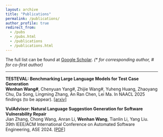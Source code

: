 ```yaml
---
layout: archive
title: "Publications"
permalink: /publications/
author_profile: true
redirect_from: 
  - /pubs
  - /pubs.html
  - /publications
  - /publications.html
---
```


The full list can be found at <a href="https://scholar.google.com/citations?user=wOFP-oUAAAAJ&hl">Google Scholar</a>. <i>(* for corresponding author, # for co-first author)</i>

---
**TESTEVAL: Benchmarking Large Language Models for Test Case Generation**  
   **Wenhan Wang#**, Chenyuan Yang#, Zhijie Wang#, Yuheng Huang, Zhaoyang Chu, Da Song, Lingming Zhang, An Ran Chen, Lei Ma. 
   In NAACL 2025 findings (to be appear). [\[arxiv\]](https://arxiv.org/abs/2406.04531)
  
 **VulAdvisor: Natural Language Suggestion Generation for Software Vulnerability Repair**  
   Jian Zhang, Chong Wang, Anran Li, **Wenhan Wang**, Tianlin Li, Yang Liu.  
   39th IEEE/ACM International Conference on Automated Software Engineering, ASE 2024. [\[PDF\]](http://zhangj111.github.io/files/ASE24_VulAdvisor.pdf)
